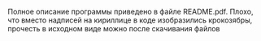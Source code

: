 Полное описание программы приведено в файле README.pdf. Плохо, что вместо надписей на кириллице в коде изобразились крокозябры, прочесть в исходном виде можно после скачивания файлов

